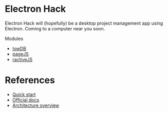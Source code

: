 # Electron Hack

Electron Hack will (hopefully) be a desktop project management app using Electron.
Coming to a computer near you soon.

Modules
* [lowDB](https://github.com/typicode/lowdb)
* [pageJS](https://github.com/visionmedia/page.js)
* [ractiveJS](https://github.com/ractivejs/ractive)

# References

* [Quick start](https://github.com/atom/electron/blob/master/docs/tutorial/quick-start.md "Getting started with Electron")
* [Official docs](https://github.com/atom/electron/tree/master/docs "Electron documentation")
* [Architecture overview](https://github.com/ilyavorobiev/atom-docs/blob/master/atom-shell/Architecture.md "Electron architecture")

